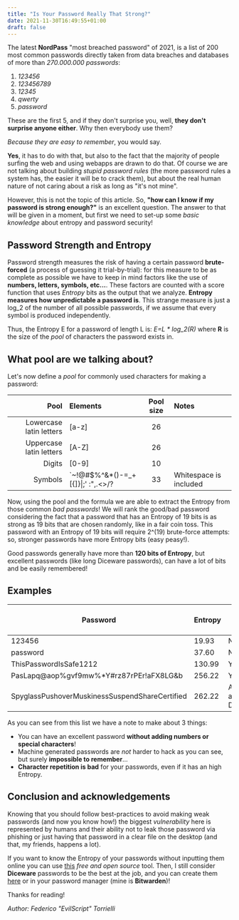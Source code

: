 ```yaml
---
title: "Is Your Password Really That Strong?"
date: 2021-11-30T16:49:55+01:00
draft: false
---
```


The latest **NordPass** "most breached password" of 2021, is a list of 200 most common passwords directly taken from
data breaches and databases of more than *270.000.000 passwords*:

1. *123456*
2. *123456789*
3. *12345*
4. *qwerty*
5. *password*

These are the first 5, and if they don't surprise you, well, **they don't surprise anyone either**. Why then everybody use them?

*Because they are easy to remember*, you would say.

**Yes**, it has to do with that, but also to the fact that the majority of people surfing the web and using webapps are drawn to do that.
Of course we are not talking about building *stupid password rules* (the more password rules a system has, the easier it will be to crack them),
but about the real human nature of not caring about a risk as long as "it's not mine".

However, this is not the topic of this article. So, **"how can I know if my password is strong enough?"** is an excellent question.
The answer to that will be given in a moment, but first we need to set-up some *basic knowledge* about entropy and password security!

## Password Strength and Entropy

Password strength measures the risk of having a certain password **brute-forced** (a process of guessing it trial-by-trial): for this measure to be
as complete as possible we have to keep in mind factors like the use of **numbers, letters, symbols, etc...**.
These factors are counted with a score function that uses *Entropy* bits as the output that we analyze. **Entropy measures how unpredictable a password is**.
This strange measure is just a log_2 of the number of all possible passwords, if we assume that every symbol is produced independently.

Thus, the Entropy E for a password of length L is: *E=L * log_2(R)* where **R** is the size of the *pool* of characters the password exists in.

## What pool are we talking about?

Let's now define a *pool* for commonly used characters for making a password:

| Pool                    | Elements | Pool size | Notes |
| -----:                  | :------  | :-------: | :---- |
| Lowercase latin letters | [a-z]    |    26     |       |
| Uppercase latin letters | [A-Z]    |    26     |       |
| Digits                  | [0-9]    |    10     |       |
| Symbols                 | \`~!@#$%^&*()-=_+[{]}\|;' :",.<>/? | 33 | Whitespace is included |

Now, using the pool and the formula we are able to extract the Entropy from those common *bad passwords*!
We will rank the good/bad password considering the fact that a password that has an Entropy of 19 bits is as strong as
19 bits that are chosen randomly, like in a fair coin toss. This password with an Entropy of 19 bits will require 2^(19)
brute-force attempts: so, stronger passwords have more Entropy bits (easy peasy!).

Good passwords generally have more than **120 bits of Entropy**, but excellent passwords (like long Diceware passwords), can have
a lot of bits and be easily remembered!

## Examples

| Password    | Entropy    | Is it good?  (>120)  |
|---------------- | --------------- | --------------- |
| 123456    | 19.93    | No    |
| password   | 37.60    | No    |
| ThisPasswordIsSafe1212  | 130.99   | Yes   |
| PasLapq@aop%gvf9mw%*Y#rz87rPEr!aFX8LG&b | 256.22 | Yes, but.. |
| SpyglassPushoverMuskinessSuspendShareCertified | 262.22 | Awesome, a Diceware! |

As you can see from this list we have a note to make about 3 things:

* You can have an excellent password **without adding numbers or special characters**!
* Machine generated passwords are *not* harder to hack as you can see, but surely **impossible to remember**...
* **Character repetition is bad** for your passwords, even if it has an high Entropy.

## Conclusion and acknowledgements

Knowing that you should follow best-practices to avoid making weak passwords (and now you know how!) the biggest
*vulnerability* here is represented by humans and their ability not to leak those password via phishing
or just having that password in a clear file on the desktop (and that, my friends, happens a lot).

If you want to know the Entropy of your passwords without inputting them online you can use [this](https://github.com/grtcdr/paspio) *free and open source* tool.
Then, I still consider **Diceware** passwords to be the best at the job, and you can create them [here](https://diceware.dmuth.org/) or in your password manager (mine is **Bitwarden**)!

Thanks for reading!

*Author: Federico "EvilScript" Torrielli*
